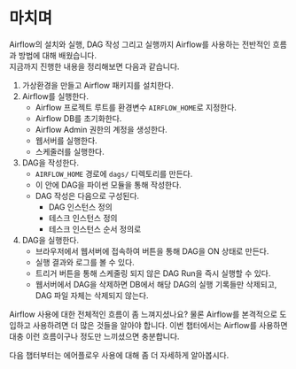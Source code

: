 # 마치며

Airflow의 설치와 실행, DAG 작성 그리고 실행까지 Airflow를 사용하는 전반적인 흐름과 방법에 대해 배웠습니다.  
지금까지 진행한 내용을 정리해보면 다음과 같습니다.

1. 가상환경을 만들고 Airflow 패키지를 설치한다.
2. Airflow를 실행한다.
    - Airflow 프로젝트 루트를 환경변수 `AIRFLOW_HOME`로 지정한다.
    - Airflow DB를 초기화한다.
    - Airflow Admin 권한의 계정을 생성한다.
    - 웹서버를 실행한다.
    - 스케줄러를 실행한다.
3. DAG을 작성한다.
    - `AIRFLOW_HOME` 경로에 `dags/` 디렉토리를 만든다.
    - 이 안에 DAG을 파이썬 모듈을 통해 작성한다.
    - DAG 작성은 다음으로 구성된다.
        - DAG 인스턴스 정의
        - 테스크 인스턴스 정의
        - 테스크 인스턴스 순서 정의로 
4. DAG을 실행한다.
    - 브라우저에서 웹서버에 접속하여 버튼을 통해 DAG을 ON 상태로 만든다.
    - 실행 결과와 로그를 볼 수 있다.
    - 트리거 버튼을 통해 스케줄링 되지 않은 DAG Run을 즉시 실행할 수 있다.
    - 웹서버에서 DAG을 삭제하면 DB에서 해당 DAG의 실행 기록들만 삭제되고, DAG 파일 자체는 삭제되지 않는다.

Airflow 사용에 대한 전체적인 흐름이 좀 느껴지셨나요?  물론 Airflow를 본격적으로 도입하고 사용하려면 더 많은 것들을 알아야 합니다. 이번 챕터에서는 Airflow를 사용하면 대충 이런 흐름이구나 정도만 느끼셨으면 충분합니다.

다음 챕터부터는 에어플로우 사용에 대해 좀 더 자세하게 알아봅시다.